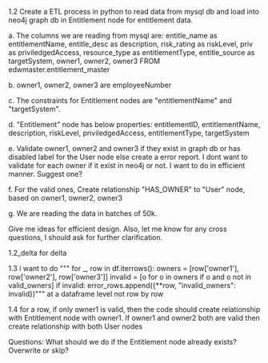 
1.2
Create a ETL process in python to read data from mysql db and load into neo4j graph db in Entitlement node for entitlement data.

a. The columns we are reading from mysql are: 
entitle_name as entitlementName,
entitle_desc as description,
risk_rating as riskLevel,
priv as priviledgedAccess,
resource_type as entitlementType,
entitle_source as targetSystem,
owner1, owner2, owner3 
FROM edwmaster.entitlement_master

b. owner1, owner2, owner3 are employeeNumber 

c. The constraints for Entitlement nodes are "entitlementName" and "targetSystem".

d. "Entitlement" node has below properties:
entitlementID,
entitlementName,
description,
riskLevel,
priviledgedAccess,
entitlementType,
targetSystem

e. Validate owner1, owner2 and owner3 if they exist in graph db or has disabled label for the User node else create a error report. I dont want to validate for each owner if it exist in neo4j or not. I want to do in efficient manner. Suggest one?

f. For the valid ones, Create relationship "HAS_OWNER" to "User" node, based on owner1, owner2, owner3 

g. We are reading the data in batches of 50k. 

Give me ideas for efficient design. Also, let me know for any cross questions, I should ask for further clarification.

1.2_delta for delta

1.3 i want to do """ for _, row in df.iterrows():
            owners = [row['owner1'], row['owner2'], row['owner3']]
            invalid = [o for o in owners if o and o not in valid_owners]
            if invalid:
                error_rows.append({**row, "invalid_owners": invalid})""" at a dataframe level not row by row

1.4 for a row, if only owner1 is valid, then the code should create relationship with Entitlement node with owner1. If owner1 and owner2 both are valid then create relationship with both User nodes



Questions:
What should we do if the Entitlement node already exists? Overwrite or skip?